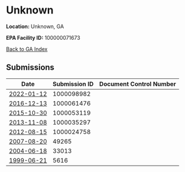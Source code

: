 # Unknown

**Location:** Unknown, GA

**EPA Facility ID:** 100000071673

[Back to GA Index](../../index.md)

## Submissions

| Date | Submission ID | Document Control Number |
|------|--------------|-------------------------|
| [2022-01-12](submissions/1000098982.md) | 1000098982 |  |
| [2016-12-13](submissions/1000061476.md) | 1000061476 |  |
| [2015-10-30](submissions/1000053119.md) | 1000053119 |  |
| [2013-11-08](submissions/1000035297.md) | 1000035297 |  |
| [2012-08-15](submissions/1000024758.md) | 1000024758 |  |
| [2007-08-20](submissions/49265.md) | 49265 |  |
| [2004-06-18](submissions/33013.md) | 33013 |  |
| [1999-06-21](submissions/5616.md) | 5616 |  |
